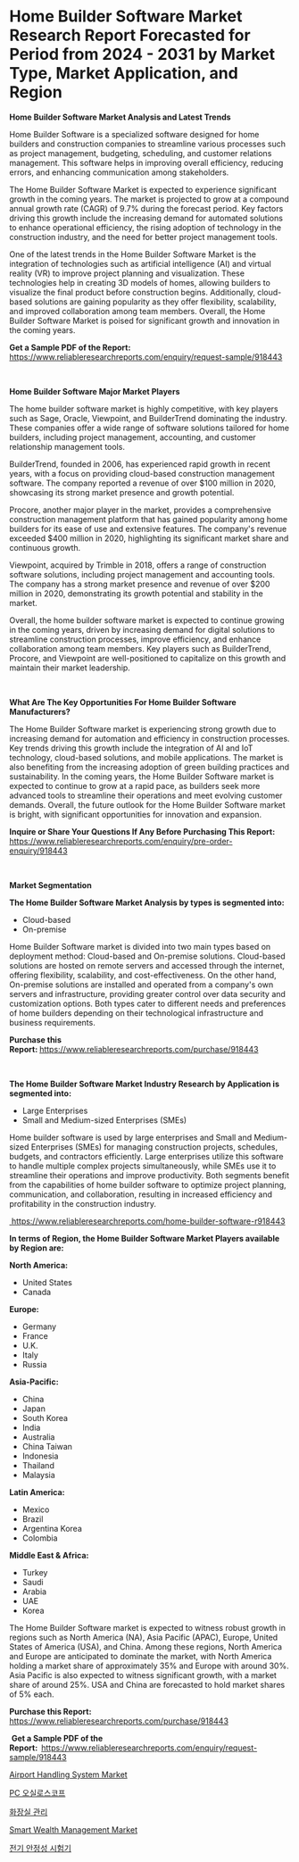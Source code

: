 <p><h1>Home Builder Software Market Research Report Forecasted for Period from 2024 -  2031 by Market Type, Market Application, and Region</h1></p><p><strong>Home Builder Software Market Analysis and Latest Trends</strong></p>
<p><p>Home Builder Software is a specialized software designed for home builders and construction companies to streamline various processes such as project management, budgeting, scheduling, and customer relations management. This software helps in improving overall efficiency, reducing errors, and enhancing communication among stakeholders.</p><p>The Home Builder Software Market is expected to experience significant growth in the coming years. The market is projected to grow at a compound annual growth rate (CAGR) of 9.7% during the forecast period. Key factors driving this growth include the increasing demand for automated solutions to enhance operational efficiency, the rising adoption of technology in the construction industry, and the need for better project management tools.</p><p>One of the latest trends in the Home Builder Software Market is the integration of technologies such as artificial intelligence (AI) and virtual reality (VR) to improve project planning and visualization. These technologies help in creating 3D models of homes, allowing builders to visualize the final product before construction begins. Additionally, cloud-based solutions are gaining popularity as they offer flexibility, scalability, and improved collaboration among team members. Overall, the Home Builder Software Market is poised for significant growth and innovation in the coming years.</p></p>
<p><strong>Get a Sample PDF of the Report:&nbsp;</strong> <a href="https://www.reliableresearchreports.com/enquiry/request-sample/918443">https://www.reliableresearchreports.com/enquiry/request-sample/918443</a></p>
<p>&nbsp;</p>
<p><strong>Home Builder Software Major Market Players</strong></p>
<p><p>The home builder software market is highly competitive, with key players such as Sage, Oracle, Viewpoint, and BuilderTrend dominating the industry. These companies offer a wide range of software solutions tailored for home builders, including project management, accounting, and customer relationship management tools.</p><p>BuilderTrend, founded in 2006, has experienced rapid growth in recent years, with a focus on providing cloud-based construction management software. The company reported a revenue of over $100 million in 2020, showcasing its strong market presence and growth potential.</p><p>Procore, another major player in the market, provides a comprehensive construction management platform that has gained popularity among home builders for its ease of use and extensive features. The company's revenue exceeded $400 million in 2020, highlighting its significant market share and continuous growth.</p><p>Viewpoint, acquired by Trimble in 2018, offers a range of construction software solutions, including project management and accounting tools. The company has a strong market presence and revenue of over $200 million in 2020, demonstrating its growth potential and stability in the market.</p><p>Overall, the home builder software market is expected to continue growing in the coming years, driven by increasing demand for digital solutions to streamline construction processes, improve efficiency, and enhance collaboration among team members. Key players such as BuilderTrend, Procore, and Viewpoint are well-positioned to capitalize on this growth and maintain their market leadership.</p></p>
<p>&nbsp;</p>
<p><strong>What Are The Key Opportunities For Home Builder Software Manufacturers?</strong></p>
<p><p>The Home Builder Software market is experiencing strong growth due to increasing demand for automation and efficiency in construction processes. Key trends driving this growth include the integration of AI and IoT technology, cloud-based solutions, and mobile applications. The market is also benefiting from the increasing adoption of green building practices and sustainability. In the coming years, the Home Builder Software market is expected to continue to grow at a rapid pace, as builders seek more advanced tools to streamline their operations and meet evolving customer demands. Overall, the future outlook for the Home Builder Software market is bright, with significant opportunities for innovation and expansion.</p></p>
<p><strong>Inquire or Share Your Questions If Any Before Purchasing This Report:</strong> <a href="https://www.reliableresearchreports.com/enquiry/pre-order-enquiry/918443">https://www.reliableresearchreports.com/enquiry/pre-order-enquiry/918443</a></p>
<p>&nbsp;</p>
<p><strong>Market Segmentation</strong></p>
<p><strong>The Home Builder Software Market Analysis by types is segmented into:</strong></p>
<p><ul><li>Cloud-based</li><li>On-premise</li></ul></p>
<p><p>Home Builder Software market is divided into two main types based on deployment method: Cloud-based and On-premise solutions. Cloud-based solutions are hosted on remote servers and accessed through the internet, offering flexibility, scalability, and cost-effectiveness. On the other hand, On-premise solutions are installed and operated from a company's own servers and infrastructure, providing greater control over data security and customization options. Both types cater to different needs and preferences of home builders depending on their technological infrastructure and business requirements.</p></p>
<p><strong>Purchase this Report:&nbsp;</strong><a href="https://www.reliableresearchreports.com/purchase/918443">https://www.reliableresearchreports.com/purchase/918443</a></p>
<p>&nbsp;</p>
<p><strong>The Home Builder Software Market Industry Research by Application is segmented into:</strong></p>
<p><ul><li>Large Enterprises</li><li>Small and Medium-sized Enterprises (SMEs)</li></ul></p>
<p><p>Home builder software is used by large enterprises and Small and Medium-sized Enterprises (SMEs) for managing construction projects, schedules, budgets, and contractors efficiently. Large enterprises utilize this software to handle multiple complex projects simultaneously, while SMEs use it to streamline their operations and improve productivity. Both segments benefit from the capabilities of home builder software to optimize project planning, communication, and collaboration, resulting in increased efficiency and profitability in the construction industry.</p></p>
<p><a href="https://www.reliableresearchreports.com/home-builder-software-r918443">&nbsp;https://www.reliableresearchreports.com/home-builder-software-r918443</a></p>
<p><strong>In terms of Region, the Home Builder Software Market Players available by Region are:</strong></p>
<p>
    <p> <strong> North America: </strong>
        <ul>
            <li>United States</li>
            <li>Canada</li>
        </ul>
        </p> 
    <p> <strong> Europe: </strong>
        <ul>
            <li>Germany</li>
            <li>France</li>
            <li>U.K.</li>
            <li>Italy</li>
            <li>Russia</li>
        </ul>
        </p> 
    <p> <strong> Asia-Pacific: </strong>
        <ul>
            <li>China</li>
            <li>Japan</li>
            <li>South Korea</li>
            <li>India</li>
            <li>Australia</li>
            <li>China Taiwan</li>
            <li>Indonesia</li>
            <li>Thailand</li>
            <li>Malaysia</li>
        </ul>
        </p> 
    <p> <strong> Latin America: </strong>
        <ul>
            <li>Mexico</li>
            <li>Brazil</li>
            <li>Argentina Korea</li>
            <li>Colombia</li>
        </ul>
        </p> 
    <p> <strong> Middle East & Africa: </strong>
        <ul>
            <li>Turkey</li>
            <li>Saudi</li>
            <li>Arabia</li>
            <li>UAE</li>
            <li>Korea</li>
        </ul>
    </p>
    </p>
<p><p>The Home Builder Software market is expected to witness robust growth in regions such as North America (NA), Asia Pacific (APAC), Europe, United States of America (USA), and China. Among these regions, North America and Europe are anticipated to dominate the market, with North America holding a market share of approximately 35% and Europe with around 30%. Asia Pacific is also expected to witness significant growth, with a market share of around 25%. USA and China are forecasted to hold market shares of 5% each.</p></p>
<p><strong>Purchase this Report: </strong><a href="https://www.reliableresearchreports.com/purchase/918443">https://www.reliableresearchreports.com/purchase/918443</a></p>
<p>&nbsp;<strong>Get a Sample PDF of the Report:&nbsp;&nbsp;</strong><a href="https://www.reliableresearchreports.com/enquiry/request-sample/918443">https://www.reliableresearchreports.com/enquiry/request-sample/918443</a></p>
<p><strong></strong></p>
<p><p><a href="https://www.linkedin.com/pulse/airport-handling-system-market-exploring-share-trends-future-sz4hf?trackingId=XixlfoamTTHIZADAqBBgBA%3D%3D">Airport Handling System Market</a></p><p><a href="https://medium.com/@marcpascual04/pc-%EC%98%A4%EC%8B%A4%EB%A1%9C%EC%8A%A4%EC%BD%94%ED%94%84-%EC%8B%9C%EC%9E%A5-%EA%B7%9C%EB%AA%A8-%EC%8B%9C%EC%9E%A5-%EC%A0%84%EB%A7%9D-%EB%B0%8F-%EC%8B%9C%EC%9E%A5-%EC%98%88%EC%B8%A1-2024%EB%85%84%EB%B6%80%ED%84%B0-2031%EB%85%84-590dff9bccb7">PC 오실로스코프</a></p><p><a href="https://github.com/giancarlo642004/Market-Research-Report-List-1/blob/main/978811150726.md">화장실 관리</a></p><p><a href="https://www.linkedin.com/pulse/smart-wealth-management-market-competitive-analysis-trends-pidof">Smart Wealth Management Market</a></p><p><a href="https://medium.com/@chickenlegs8687/%EC%A0%84%EA%B8%B0-%EC%95%88%EC%A0%95%EC%84%B1-%ED%85%8C%EC%8A%A4%ED%84%B0-%EC%8B%9C%EC%9E%A5-%EA%B7%9C%EB%AA%A8-cagr-%EB%8F%99%ED%96%A5-2024-2030-8646a232888c">전기 안정성 시험기</a></p></p>